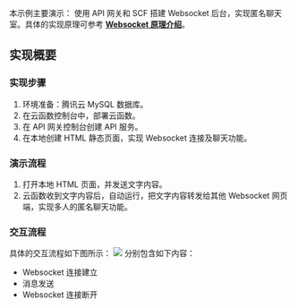本示例主要演示：
使用 API 网关和 SCF 搭建 Websocket 后台，实现匿名聊天室。具体的实现原理可参考  **[Websocket 原理介绍](https://cloud.tencent.com/document/product/583/32553)**。



## 实现概要

### 实现步骤

1. 环境准备：腾讯云 MySQL 数据库。
2. 在云函数控制台中，部署云函数。
3. 在 API 网关控制台创建 API 服务。
4. 在本地创建 HTML 静态页面，实现 Websocket 连接及聊天功能。

### 演示流程

1. 打开本地 HTML 页面，并发送文字内容。
2. 云函数收到文字内容后，自动运行，把文字内容转发给其他 Websocket 网页端，实现多人的匿名聊天功能。

### 交互流程

具体的交互流程如下图所示：
![](https://main.qcloudimg.com/raw/bad7c20fbf06f7bc3a1969a38795db47.png)
分别包含如下内容：
- Websocket 连接建立
- 消息发送
- Websocket 连接断开



